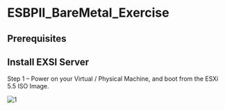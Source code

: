 # ESBPII_BareMetal_Exercise

## Prerequisites

## Install EXSI Server

Step 1 – Power on your Virtual / Physical Machine, and boot from the ESXi 5.5 ISO Image.

![1](https://cloud.githubusercontent.com/assets/20767123/17648937/79afad86-6244-11e6-94c9-eb3a08d13448.PNG)
